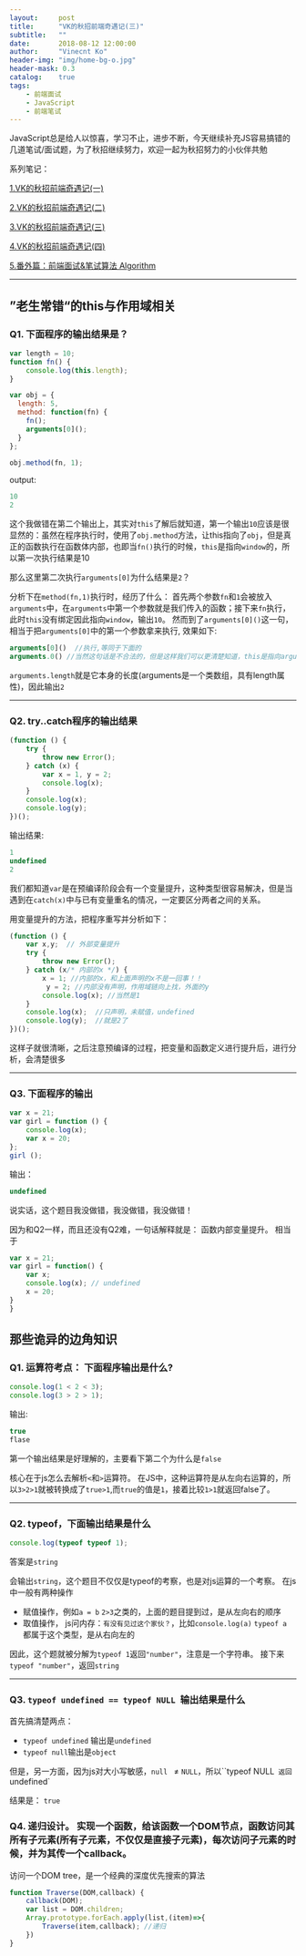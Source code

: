 ```yaml
---
layout:     post
title:      "VK的秋招前端奇遇记(三)"
subtitle:   ""
date:       2018-08-12 12:00:00
author:     "Vinecnt Ko"
header-img: "img/home-bg-o.jpg"
header-mask: 0.3
catalog:    true
tags:
    - 前端面试
    - JavaScript
    - 前端笔试
---
```


JavaScript总是给人以惊喜，学习不止，进步不断，今天继续补充JS容易搞错的几道笔试/面试题，为了秋招继续努力，欢迎一起为秋招努力的小伙伴共勉

系列笔记：

[1.VK的秋招前端奇遇记(一)](https://forrany.github.io/2018/08/10/VK-mistake(1)/)

[2.VK的秋招前端奇遇记(二)](https://forrany.github.io/2018/08/11/VK-mistake(2)/)

[3.VK的秋招前端奇遇记(三)](https://forrany.github.io/2018/08/12/VK-mistake(3)/)

[4.VK的秋招前端奇遇记(四)](https://forrany.github.io/2018/09/04/VK-mistake(4)/)

[5.番外篇：前端面试&笔试算法 Algorithm](https://forrany.github.io/2018/08/21/front-end-interview-algorithm/)

---

##  ”老生常错“的this与作用域相关

### Q1. 下面程序的输出结果是？

```javascript
var length = 10;
function fn() {
	console.log(this.length);
}

var obj = {
  length: 5,
  method: function(fn) {
    fn();
    arguments[0]();
  }
};

obj.method(fn, 1);
```



output: 

```javascript
10
2
```

这个我做错在第二个输出上，其实对`this`了解后就知道，第一个输出`10`应该是很显然的：虽然在程序执行时，使用了`obj.method`方法，让this指向了`obj`，但是真正的函数执行在函数体内部，也即当`fn()`执行的时候，`this`是指向`window`的，所以第一次执行结果是10

那么这里第二次执行`arguments[0]`为什么结果是`2`？

分析下在`method(fn,1)`执行时，经历了什么： 首先两个参数`fn`和`1`会被放入`arguments`中，在`arguments`中第一个参数就是我们传入的函数；接下来`fn`执行，此时`this`没有绑定因此指向`window`，输出`10`。 然而到了`arguments[0]()`这一句，相当于把`arguments[0]`中的第一个参数拿来执行, 效果如下:

```javascript
arguments[0]()  //执行,等同于下面的
arguments.0() //当然这句话是不合法的，但是这样我们可以更清楚知道，this是指向arguments实例本身
```

`arguments.length`就是它本身的长度(arguments是一个类数组，具有length属性)，因此输出`2`

---

### Q2. try..catch程序的输出结果

```javascript
(function () {
    try {
        throw new Error();
    } catch (x) {
        var x = 1, y = 2;
        console.log(x);
    }
    console.log(x);
    console.log(y);
})();
```

输出结果:

```javascript
1
undefined
2
```

我们都知道`var`是在预编译阶段会有一个变量提升，这种类型很容易解决，但是当遇到在`catch(x)`中与已有变量重名的情况，一定要区分两者之间的关系。

用变量提升的方法，把程序重写并分析如下：

```javascript
(function () {
    var x,y;  // 外部变量提升
    try {
        throw new Error();
    } catch (x/* 内部的x */) {
		x = 1; //内部的x，和上面声明的x不是一回事！！
         y = 2; //内部没有声明，作用域链向上找，外面的y
        console.log(x); //当然是1
    }
    console.log(x);  //只声明，未赋值，undefined
    console.log(y);  //就是2了
})();
```

这样子就很清晰，之后注意预编译的过程，把变量和函数定义进行提升后，进行分析，会清楚很多

---

### Q3. 下面程序的输出

```javascript
var x = 21;
var girl = function () {
    console.log(x);
    var x = 20;
};
girl ();
```

输出：

```javascript
undefined
```

说实话，这个题目我没做错，我没做错，我没做错！

因为和Q2一样，而且还没有Q2难，一句话解释就是： 函数内部变量提升。 相当于

```javascript
var x = 21;
var girl = function() {
    var x;
    console.log(x); // undefined
    x = 20;
}
}
```



## 那些诡异的边角知识

### Q1.  运算符考点： 下面程序输出是什么?

```javascript
console.log(1 < 2 < 3);
console.log(3 > 2 > 1);
```

输出:

```javascript
true
flase
```

第一个输出结果是好理解的，主要看下第二个为什么是`false`

核心在于js怎么去解析`<`和`>`运算符。 在JS中，这种运算符是从左向右运算的，所以`3>2>1`就被转换成了`true>1`,而`true`的值是`1`，接着比较`1>1`就返回false了。

---

### Q2. typeof，下面输出结果是什么

```javascript
console.log(typeof typeof 1);
```

答案是`string`

会输出`string`，这个题目不仅仅是typeof的考察，也是对js运算的一个考察。 在js中一般有两种操作

* 赋值操作，例如`a = b` `2>3`之类的，上面的题目提到过，是从左向右的顺序
* 取值操作， js问内存：`有没有见过这个家伙？`，比如`console.log(a)` `typeof a` 都属于这个类型，是从右向左的

因此，这个题就被分解为`typeof 1`返回`"number"`，注意是一个字符串。 接下来`typeof "number"`，返回`string`

---

### Q3. `typeof undefined == typeof NULL `输出结果是什么

首先搞清楚两点：

* `typeof undefined` 输出是`undefined`
* `typeof null`输出是`object`

但是，另一方面，因为js对大小写敏感，`null ` ≠ `NULL`，所以``typeof NULL` 返回`undefined`

结果是： `true`

### Q4. 递归设计。 实现一个函数，给该函数一个DOM节点，函数访问其所有子元素(所有子元素，不仅仅是直接子元素)，每次访问子元素的时候，并为其传一个callback。

访问一个DOM tree，是一个经典的深度优先搜索的算法

```javascript
function Traverse(DOM,callback) {
    callback(DOM);
    var list = DOM.children;
    Array.prototype.forEach.apply(list,(item)=>{
        Traverse(item,callback); //递归
    })
}
```

